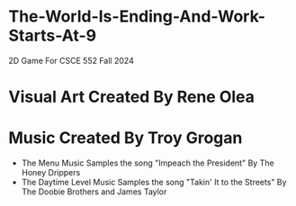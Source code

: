 # The-World-Is-Ending-And-Work-Starts-At-9
2D Game For CSCE 552 Fall 2024

# Visual Art Created By Rene Olea

# Music Created By Troy Grogan
- The Menu Music Samples the song "Impeach the President" By The Honey Drippers
- The Daytime Level Music Samples the song "Takin' It to the Streets" By The Doobie Brothers and James Taylor
